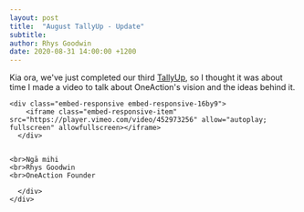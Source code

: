 ```yaml
---
layout: post
title:  "August TallyUp - Update"
subtitle:
author: Rhys Goodwin
date: 2020-08-31 14:00:00 +1200
---
```


<div class="container">
    <div class="row">
      <div class="col-12 mx-auto">
<p>
    Kia ora, we've just completed our third <a href="{{site.data.urls.join}}">TallyUp</a>, so I thought it was about time I made a video to talk about OneAction's vision and the ideas behind it.


    <div class="embed-responsive embed-responsive-16by9">
        <iframe class="embed-responsive-item" src="https://player.vimeo.com/video/452973256" allow="autoplay; fullscreen" allowfullscreen></iframe>
      </div>


    <br>Ngā mihi
    <br>Rhys Goodwin
    <br>OneAction Founder
  </p>

  
   
      </div>
    </div>
</div>
